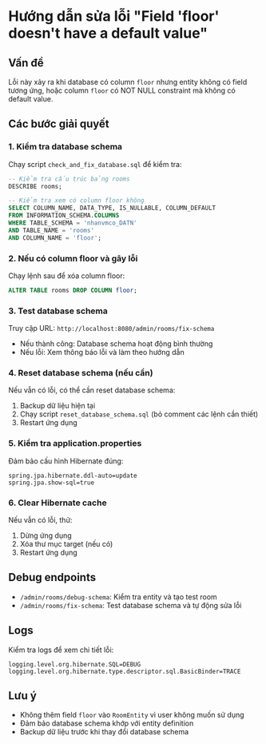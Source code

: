 # Hướng dẫn sửa lỗi "Field 'floor' doesn't have a default value"

## Vấn đề
Lỗi này xảy ra khi database có column `floor` nhưng entity không có field tương ứng, hoặc column `floor` có NOT NULL constraint mà không có default value.

## Các bước giải quyết

### 1. Kiểm tra database schema
Chạy script `check_and_fix_database.sql` để kiểm tra:
```sql
-- Kiểm tra cấu trúc bảng rooms
DESCRIBE rooms;

-- Kiểm tra xem có column floor không
SELECT COLUMN_NAME, DATA_TYPE, IS_NULLABLE, COLUMN_DEFAULT 
FROM INFORMATION_SCHEMA.COLUMNS 
WHERE TABLE_SCHEMA = 'nhanvmco_DATN' 
AND TABLE_NAME = 'rooms' 
AND COLUMN_NAME = 'floor';
```

### 2. Nếu có column floor và gây lỗi
Chạy lệnh sau để xóa column floor:
```sql
ALTER TABLE rooms DROP COLUMN floor;
```

### 3. Test database schema
Truy cập URL: `http://localhost:8080/admin/rooms/fix-schema`
- Nếu thành công: Database schema hoạt động bình thường
- Nếu lỗi: Xem thông báo lỗi và làm theo hướng dẫn

### 4. Reset database schema (nếu cần)
Nếu vẫn có lỗi, có thể cần reset database schema:
1. Backup dữ liệu hiện tại
2. Chạy script `reset_database_schema.sql` (bỏ comment các lệnh cần thiết)
3. Restart ứng dụng

### 5. Kiểm tra application.properties
Đảm bảo cấu hình Hibernate đúng:
```properties
spring.jpa.hibernate.ddl-auto=update
spring.jpa.show-sql=true
```

### 6. Clear Hibernate cache
Nếu vẫn có lỗi, thử:
1. Dừng ứng dụng
2. Xóa thư mục target (nếu có)
3. Restart ứng dụng

## Debug endpoints
- `/admin/rooms/debug-schema`: Kiểm tra entity và tạo test room
- `/admin/rooms/fix-schema`: Test database schema và tự động sửa lỗi

## Logs
Kiểm tra logs để xem chi tiết lỗi:
```properties
logging.level.org.hibernate.SQL=DEBUG
logging.level.org.hibernate.type.descriptor.sql.BasicBinder=TRACE
```

## Lưu ý
- Không thêm field `floor` vào `RoomEntity` vì user không muốn sử dụng
- Đảm bảo database schema khớp với entity definition
- Backup dữ liệu trước khi thay đổi database schema 